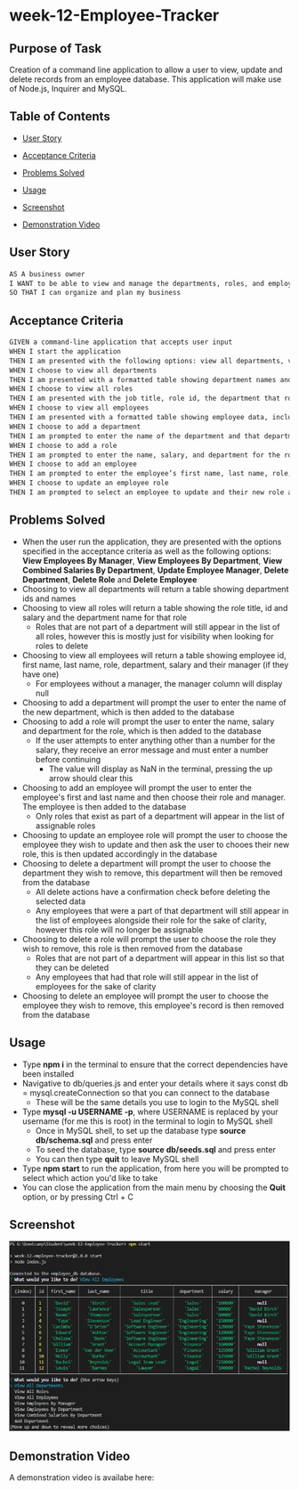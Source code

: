 # week-12-Employee-Tracker

## Purpose of Task

Creation of a command line application to allow a user to view, update and delete records from an employee database. This application will make use of Node.js, Inquirer and MySQL.

## Table of Contents

* [User Story](#user-story)

* [Acceptance Criteria](#acceptance-criteria)

* [Problems Solved](#problems-solved)

* [Usage](#usage)

* [Screenshot](#screenshot)

* [Demonstration Video](#demonstration-video)

## User Story

```md
AS A business owner
I WANT to be able to view and manage the departments, roles, and employees in my company
SO THAT I can organize and plan my business
```

## Acceptance Criteria

```md
GIVEN a command-line application that accepts user input
WHEN I start the application
THEN I am presented with the following options: view all departments, view all roles, view all employees, add a department, add a role, add an employee, and update an employee role
WHEN I choose to view all departments
THEN I am presented with a formatted table showing department names and department ids
WHEN I choose to view all roles
THEN I am presented with the job title, role id, the department that role belongs to, and the salary for that role
WHEN I choose to view all employees
THEN I am presented with a formatted table showing employee data, including employee ids, first names, last names, job titles, departments, salaries, and managers that the employees report to
WHEN I choose to add a department
THEN I am prompted to enter the name of the department and that department is added to the database
WHEN I choose to add a role
THEN I am prompted to enter the name, salary, and department for the role and that role is added to the database
WHEN I choose to add an employee
THEN I am prompted to enter the employee’s first name, last name, role, and manager, and that employee is added to the database
WHEN I choose to update an employee role
THEN I am prompted to select an employee to update and their new role and this information is updated in the database 
```

## Problems Solved

- When the user run the application, they are presented with the options specified in the acceptance criteria as well as the following options: **View Employees By Manager**, **View Employees By Department**, **View Combined Salaries By Department**, **Update Employee Manager**, **Delete Department**, **Delete Role** and **Delete Employee**
- Choosing to view all departments will return a table showing department ids and names
- Choosing to view all roles will return a table showing the role title, id and salary and the department name for that role
    - Roles that are not part of a department will still appear in the list of all roles, however this is mostly just for visibility when looking for roles to delete
- Choosing to view all employees will return a table showing employee id, first name, last name, role, department, salary and their manager (if they have one)
    - For employees without a manager, the manager column will display null
- Choosing to add a department will prompt the user to enter the name of the new department, which is then added to the database
- Choosing to add a role will prompt the user to enter the name, salary and department for the role, which is then added to the database
    - If the user attempts to enter anything other than a number for the salary, they receive an error message and must enter a number before continuing
        - The value will display as NaN in the terminal, pressing the up arrow should clear this
- Choosing to add an employee will prompt the user to enter the employee's first and last name and then choose their role and manager. The employee is then added to the database
    - Only roles that exist as part of a department will appear in the list of assignable roles
- Choosing to update an employee role will prompt the user to choose the employee they wish to update and then ask the user to chooes their new role, this is then updated accordingly in the database
- Choosing to delete a department will prompt the user to choose the department they wish to remove, this department will then be removed from the database
    - All delete actions have a confirmation check before deleting the selected data
    - Any employees that were a part of that department will still appear in the list of employees alongside their role for the sake of clarity, however this role will no longer be assignable
- Choosing to delete a role will prompt the user to choose the role they wish to remove, this role is then removed from the database
    - Roles that are not part of a department will appear in this list so that they can be deleted
    - Any employees that had that role will still appear in the list of employees for the sake of clarity
- Choosing to delete an employee will prompt the user to choose the employee they wish to remove, this employee's record is then removed from the database

## Usage

- Type **npm i** in the terminal to ensure that the correct dependencies have been installed
- Navigative to db/queries.js and enter your details where it says const db = mysql.createConnection so that you can connect to the database
    - These will be the same details you use to login to the MySQL shell
- Type **mysql -u USERNAME -p**, where USERNAME is replaced by your username (for me this is root) in the terminal to login to MySQL shell
    - Once in MySQL shell, to set up the database type **source db/schema.sql** and press enter
    - To seed the database, type **source db/seeds.sql** and press enter
    - You can then type **quit** to leave MySQL shell
- Type **npm start** to run the application, from here you will be prompted to select which action you'd like to take
- You can close the application from the main menu by choosing the **Quit** option, or by pressing Ctrl + C

## Screenshot

![Application Screenshot](./assets/images/screenshot-of-application.jpg) 

## Demonstration Video

A demonstration video is availabe here: